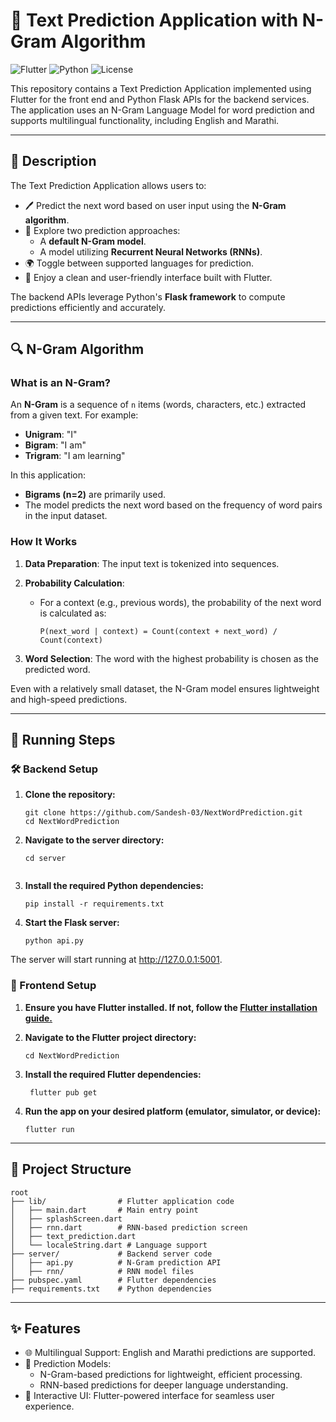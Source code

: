 # 📝 Text Prediction Application with N-Gram Algorithm

![Flutter](https://img.shields.io/badge/Flutter-Framework-blue?logo=flutter&style=flat-square)
![Python](https://img.shields.io/badge/Python-Backend-yellow?logo=python&style=flat-square)
![License](https://img.shields.io/badge/License-MIT-green?style=flat-square)

This repository contains a Text Prediction Application implemented using Flutter for the front end and Python Flask APIs for the backend services. The application uses an N-Gram Language Model for word prediction and supports multilingual functionality, including English and Marathi.

---

## 📜 Description

The Text Prediction Application allows users to:
- 🖊 Predict the next word based on user input using the **N-Gram algorithm**.
- 🧠 Explore two prediction approaches:
  - A **default N-Gram model**.
  - A model utilizing **Recurrent Neural Networks (RNNs)**.
- 🌍 Toggle between supported languages for prediction.
- 🎨 Enjoy a clean and user-friendly interface built with Flutter.

The backend APIs leverage Python's **Flask framework** to compute predictions efficiently and accurately.

---

## 🔍 N-Gram Algorithm

### What is an N-Gram?
An **N-Gram** is a sequence of `n` items (words, characters, etc.) extracted from a given text. For example:
- **Unigram**: "I"
- **Bigram**: "I am"
- **Trigram**: "I am learning"

In this application:
- **Bigrams (n=2)** are primarily used.
- The model predicts the next word based on the frequency of word pairs in the input dataset.

### How It Works
1. **Data Preparation**: The input text is tokenized into sequences.
2. **Probability Calculation**:
   - For a context (e.g., previous words), the probability of the next word is calculated as:
     
     `P(next_word | context) = Count(context + next_word) / Count(context)`
    
3. **Word Selection**: The word with the highest probability is chosen as the predicted word.

Even with a relatively small dataset, the N-Gram model ensures lightweight and high-speed predictions.

---
## 🚀 Running Steps

### 🛠 Backend Setup
   1. **Clone the repository:**
      ```
      git clone https://github.com/Sandesh-03/NextWordPrediction.git
      cd NextWordPrediction
      
      ```
  2. **Navigate to the server directory:**
      ```
      cd server
    
      ```
  3. **Install the required Python dependencies:**
      ```
     pip install -r requirements.txt
      
      ```
  4. **Start the Flask server:**
      ```
      python api.py
      
      ```
 The server will start running at http://127.0.0.1:5001.
 
### 📱 Frontend Setup
 
   1. **Ensure you have Flutter installed. If not, follow the [Flutter installation guide.](https://docs.flutter.dev/get-started/install)**
   2. **Navigate to the Flutter project directory:**
      ```
      cd NextWordPrediction

      ```
       
   4. **Install the required Flutter dependencies:**
        ```
         flutter pub get
  
        ```
   5. **Run the app on your desired platform (emulator, simulator, or device):**
        ```
        flutter run
        
        ```
---

## 📂 Project Structure

  ```
  root
  ├── lib/                # Flutter application code
  │   ├── main.dart       # Main entry point
  │   ├── splashScreen.dart
  │   ├── rnn.dart        # RNN-based prediction screen
  │   ├── text_prediction.dart
  │   └── localeString.dart # Language support
  ├── server/             # Backend server code
  │   ├── api.py          # N-Gram prediction API
  │   ├── rnn/            # RNN model files
  ├── pubspec.yaml        # Flutter dependencies
  ├── requirements.txt    # Python dependencies
  
  ```


---

## ✨ Features

- 🌐 Multilingual Support: English and Marathi predictions are supported.
- 🧠 Prediction Models:
  - N-Gram-based predictions for lightweight, efficient processing.
  - RNN-based predictions for deeper language understanding.
- 🎨 Interactive UI: Flutter-powered interface for seamless user experience.




   
